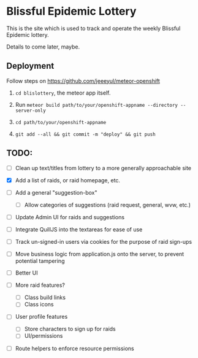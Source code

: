 Blissful Epidemic Lottery
=======

This is the site which is used to track and operate the weekly Blissful Epidemic lottery.

Details to come later, maybe.

## Deployment

Follow steps on https://github.com/jeeeyul/meteor-openshift

1. `cd blislottery`, the meteor app itself.

2. Run `meteor build path/to/your/openshift-appname --directory --server-only`

3. `cd path/to/your/openshift-appname`

4. `git add --all && git commit -m "deploy" && git push`

## TODO:

- [ ] Clean up text/titles from lottery to a more generally approachable site
- [x] Add a list of raids, or raid homepage, etc.
- [ ] Add a general "suggestion-box"
  - [ ] Allow categories of suggestions (raid request, general, wvw, etc.)
- [ ] Update Admin UI for raids and suggestions
- [ ] Integrate QuillJS into the textareas for ease of use
- [ ] Track un-signed-in users via cookies for the purpose of raid sign-ups
- [ ] Move business logic from application.js onto the server, to prevent potential tampering
- [ ] Better UI
- [ ] More raid features?
  - [ ] Class build links
  - [ ] Class icons
- [ ] User profile features
  - [ ] Store characters to sign up for raids
  - [ ] UI/permissions
- [ ] Route helpers to enforce resource permissions

